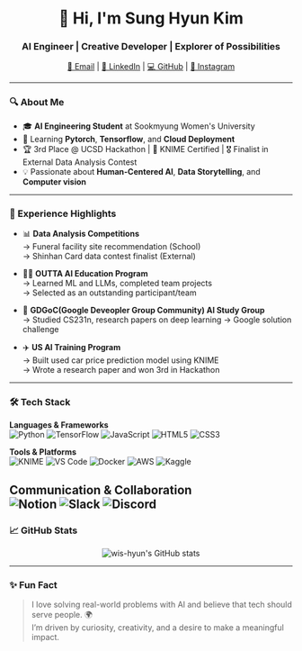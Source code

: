 <h1 align="center">👋 Hi, I'm Sung Hyun Kim</h1>
<h3 align="center">AI Engineer | Creative Developer | Explorer of Possibilities</h3>

<p align="center">
  <a href="mailto:smwuai2004@sookmyung.ac.kr">📧 Email</a> |
  <a href="https://www.linkedin.com/in/%EC%84%B1%ED%98%84-%EA%B9%80-wishyun0303/">🔗 LinkedIn</a> |
  <a href="https://github.com/wis-hyun">💻 GitHub</a> |
  <a href="https://instagram.com/wis_hyunny">📸 Instagram</a>
</p>

---

### 🔍 About Me

- 🎓 **AI Engineering Student** at Sookmyung Women's University
- 🌱 Learning **Pytorch**, **Tensorflow**, and **Cloud Deployment**
- 🏆 3rd Place @ UCSD Hackathon | 🏅 KNIME Certified | 🎖️ Finalist in External Data Analysis Contest
- 💡 Passionate about **Human-Centered AI**, **Data Storytelling**, and **Computer vision**

---

### 🧠 Experience Highlights

- 📊 **Data Analysis Competitions**  
  → Funeral facility site recommendation (School)  
  → Shinhan Card data contest finalist (External)

- 🧑‍💻 **OUTTA AI Education Program**  
  → Learned ML and LLMs, completed team projects  
  → Selected as an outstanding participant/team

- 🧠 **GDGoC(Google Deveopler Group Community) AI Study Group**  
  → Studied CS231n, research papers on deep learning
  → Google solution challenge

- ✈️ **US AI Training Program**  
  → Built used car price prediction model using KNIME  
  → Wrote a research paper and won 3rd in Hackathon

---

### 🛠️ Tech Stack

**Languages & Frameworks**  
![Python](https://img.shields.io/badge/-Python-3776AB?logo=python&logoColor=white)
![TensorFlow](https://img.shields.io/badge/-TensorFlow-FF6F00?logo=tensorflow&logoColor=white)
![JavaScript](https://img.shields.io/badge/-JavaScript-F7DF1E?logo=javascript&logoColor=black)
![HTML5](https://img.shields.io/badge/-HTML5-E34F26?logo=html5&logoColor=white)
![CSS3](https://img.shields.io/badge/-CSS3-1572B6?logo=css3&logoColor=white)

**Tools & Platforms**  
![KNIME](https://img.shields.io/badge/-KNIME-FEBD07?logo=knime&logoColor=black)
![VS Code](https://img.shields.io/badge/-VSCode-007ACC?logo=visual-studio-code&logoColor=white)
![Docker](https://img.shields.io/badge/-Docker-2496ED?logo=docker&logoColor=white)
![AWS](https://img.shields.io/badge/-AWS-232F3E?logo=amazon-aws&logoColor=white)
![Kaggle](https://img.shields.io/badge/-Kaggle-20BEFF?logo=kaggle&logoColor=white)

**Communication & Collaboration**  
![Notion](https://img.shields.io/badge/-Notion-000000?logo=notion&logoColor=white)
![Slack](https://img.shields.io/badge/-Slack-4A154B?logo=slack&logoColor=white)
![Discord](https://img.shields.io/badge/-Discord-5865F2?logo=discord&logoColor=white)
---

### 📈 GitHub Stats

<p align="center">
  <img src="https://github-readme-stats.vercel.app/api?username=wis-hyun&show_icons=true&theme=tokyonight" alt="wis-hyun's GitHub stats" />
</p>

---

### ✨ Fun Fact

> I love solving real-world problems with AI and believe that tech should serve people. 🌍  
> I’m driven by curiosity, creativity, and a desire to make a meaningful impact.
